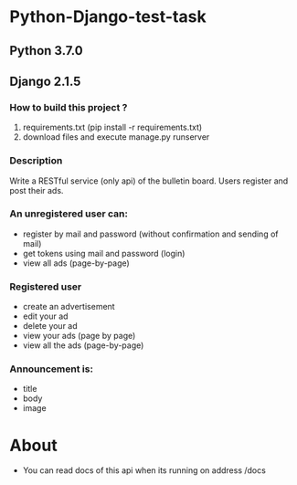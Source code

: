 # Python-Django-test-task
## Рython 3.7.0
## Django 2.1.5
### How to build this project ? 
1. requirements.txt (pip install -r requirements.txt)
2. download files and execute manage.py runserver


### Description
Write a RESTful service (only api) of the bulletin board. Users register and post their ads.

### An unregistered user can:
- register by mail and password (without confirmation and sending of mail) 
- get tokens using mail and password (login) 
- view all ads (page-by-page)

### Registered user
- create an advertisement 
- edit your ad
- delete your ad 
- view your ads (page by page) 
- view all the ads (page-by-page)

### Announcement is:
- title 
- body 
- image

# About
- You can read docs of this api  when its running on address /docs
